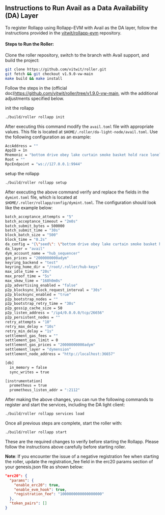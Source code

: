 ## Instructions to Run Avail as a Data Availability (DA) Layer

To register Rollapp using Rollapp-EVM with Avail as the DA layer, follow the instructions provided in the [vitwit/rollapp-evm](https://github.com/vitwit/rollapp-evm/tree/fix_daconfig) repository.


#### Steps to Run the Roller:

Clone the roller repository, switch to the branch with Avail support, and build the project:
```bash
git clone https://github.com/vitwit/roller.git
git fetch && git checkout v1.9.0-vw-main
make build && make install
```

Follow the steps in the (official doc)https://github.com/vitwit/roller/tree/v1.9.0-vw-main, with the additional adjustments specified below.

init the rollapp

```bash 
./build/roller rollapp init
```
After executing this command modify the `avail.toml` file with appropriate values. This file is located at `$HOME/.roller/da-light-node/avail.toml`. Use the following configuration as an example:
```bash
AccAddress = ""
AppID = 1n
Mnemonic = "bottom drive obey lake curtain smoke basket hold race lonely fit walk//Alice"
Root = ""
RpcEndpoint = "ws://127.0.0.1:9944"
```

setup the rollapp

```bash 
./build/roller rollapp setup
```
After executing the above command verify and replace the fields in the `dymint.toml` file, which is located at `$HOME/.roller/rollapp/config/dymint.toml`. The configuration should look like the example below:
```bash
batch_acceptance_attempts = "5"
batch_acceptance_timeout = "2m0s"
batch_submit_bytes = 500000
batch_submit_time = "30s"
block_batch_size = "500"
block_time = "0.2s"
da_config = "{\"seed\": \"bottom drive obey lake curtain smoke basket hold race lonely fit walk//Alice\", \"api_url\": \"ws://127.0.0.1:9944\", \"app_id\": 1, \"tip\":0}"
da_layer = "avail"
dym_account_name = "hub_sequencer"
gas_prices = "2000000000adym"
keyring_backend = "test"
keyring_home_dir = "/root/.roller/hub-keys"
max_idle_time = "20s"
max_proof_time = "5s"
max_skew_time = "168h0m0s"
p2p_advertising_enabled = "false"
p2p_blocksync_block_request_interval = "30s"
p2p_blocksync_enabled = "true"
p2p_bootstrap_nodes = ""
p2p_bootstrap_retry_time = "30s"
p2p_gossip_cache_size = 50
p2p_listen_address = "/ip4/0.0.0.0/tcp/26656"
p2p_persistent_nodes = ""
retry_attempts = "10"
retry_max_delay = "10s"
retry_min_delay = "1s"
settlement_gas_fees = ""
settlement_gas_limit = 0
settlement_gas_prices = "20000000000adym"
settlement_layer = "dymension"
settlement_node_address = "http://localhost:36657"

[db]
  in_memory = false
  sync_writes = true

[instrumentation]
  prometheus = true
  prometheus_listen_addr = ":2112"

```

After making the above changes, you can run the following commands to register and start the services, including the DA light client:
```bash
./build/roller rollapp services load

```

Once all previous steps are complete, start the roller with:

```bash
./build/roller rollapp start
```

These are the required changes to verify before starting the Rollapp. Please follow the instructions above carefully before starting roller.

**Note**: If you encounter the issue of a negative registration fee when starting the roller, update the registration_fee field in the erc20 params section of your genesis.json file as shown below:

```json 
"erc20": {
  "params": {
    "enable_erc20": true,
    "enable_evm_hook": true,
    "registration_fee": "1000000000000000000"
  },
  "token_pairs": []
}
```